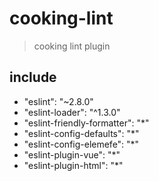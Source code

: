 # cooking-lint
> cooking lint plugin

## include
- "eslint": "~2.8.0"
- "eslint-loader": "^1.3.0"
- "eslint-friendly-formatter": "*"
- "eslint-config-defaults": "*"
- "eslint-config-elemefe": "*"
- "eslint-plugin-vue": "*"
- "eslint-plugin-html": "*"